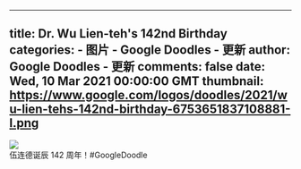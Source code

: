 
---
title: Dr. Wu Lien-teh's 142nd Birthday
categories: 
    - 图片
    - Google Doodles - 更新
author: Google Doodles - 更新
comments: false
date: Wed, 10 Mar 2021 00:00:00 GMT
thumbnail: https://www.google.com/logos/doodles/2021/wu-lien-tehs-142nd-birthday-6753651837108881-l.png
---

<div>   
<img src="https://www.google.com/logos/doodles/2021/wu-lien-tehs-142nd-birthday-6753651837108881-l.png" referrerpolicy="no-referrer"><br>伍连德诞辰 142 周年！#GoogleDoodle  
</div>
            